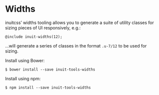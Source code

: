 # Widths

inuitcss’ widths tooling allows you to generate a suite of utility classes for
sizing pieces of UI responsively, e.g.:

    @include inuit-widths(12);

…will generate a series of classes in the format `.u-7/12` to be used for
sizing.

Install using Bower:

    $ bower install --save inuit-tools-widths

Install using npm:

    $ npm install --save inuit-tools-widths
